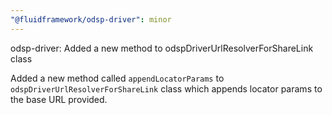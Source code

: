```yaml
---
"@fluidframework/odsp-driver": minor
---
```


odsp-driver: Added a new method to odspDriverUrlResolverForShareLink class

Added a new method called `appendLocatorParams` to `odspDriverUrlResolverForShareLink` class which appends locator params to the base URL provided.
